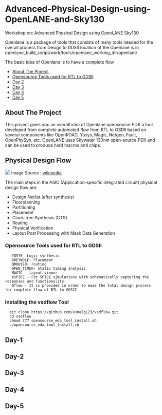 
# Advanced-Physical-Design-using-OpenLANE-and-Sky130
Workshop on: Advanced Physical Design using OpenLANE Sky130

Openlane is a package of tools that consists of many tools needed for the overall process from Design to GDSII
location of the Openlane is in openlane_build_script/work/tools/openlane_working_dir/openlane

The basic idea of Openlane is to have a complete flow

- [About The Project](#Day-1)
- [Opensource Tools used for RTL to GDSII](#Day-1)
- [Day 2](#Day-2)
- [Day 3](#Day-3)
- [Day 4](#Day-4)
- [Day 5](#Day-5)

## About The Project

This project gives you an overall idea of Openlane opensource PDK a tool developed from complete automated flow from RTL to GSDII based on several components like OpenROAD, Yosys, Magic, Netgen, Fault, OpenPhySyn, etc. OpenLANE uses Skywater 130nm open-source PDK and can be used to produce hard macros and chips.

## Physical Design Flow
![](https://upload.wikimedia.org/wikipedia/commons/thumb/0/0d/PhysicalDesign.png/1024px-PhysicalDesign.png)
Image Source : [wikipedia](https://en.wikipedia.org/wiki/Physical_design_(electronics))

The main steps in the ASIC (Application-specific integrated circuit)  physical design flow are:
-   Design Netlist (after synthesis)
-   Floorplanning
-   Partitioning
-   Placement
-   Clock-tree Synthesis (CTS)
-   Routing
-   Physical Verification
-   Layout Post Processing with Mask Data Generation

###  Opensource Tools used for RTL to GDSII
```
   YOSYS- Logic synthesis
   GREYWOLF- Placement 
   QROUTER- routing
   OPEN_TIMER- Static timing analysis
   MAGIC - layout viewer
   eSPICE - For SPICE simulations with schematically capturing the responses and functionality.
   Qflow - It is provided in order to ease the total design process for complete flow of RTL to GDSII 
```
### Installing the vsdflow Tool
```
  git clone https://github.com/kunalg123/vsdflow.git
  cd vsdflow
  chmod 777 opensource_eda_tool_install.sh
  ./opensource_eda_tool_install.sh
```
## Day-1
## Day-2
## Day-3
## Day-4
## Day-5
